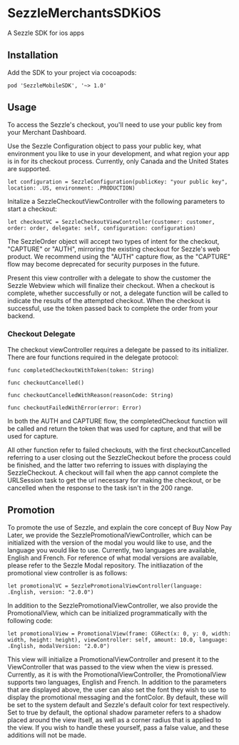 # SezzleMerchantsSDKiOS
A Sezzle SDK for ios apps

## Installation

Add the SDK to your project via cocoapods:
```
pod 'SezzleMobileSDK', '~> 1.0'
```

## Usage

To access the Sezzle's checkout, you'll need to use your public key from your Merchant Dashboard.

Use the Sezzle Configuration object to pass your public key, what environment you like to use in your development, and what region your app is in for its checkout process. Currently, only Canada and the United States are supported. 

```
let configuration = SezzleConfiguration(publicKey: "your public key", location: .US, environment: .PRODUCTION)
```

Initalize a SezzleCheckoutViewController with the following parameters to start a checkout:

```
let checkoutVC = SezzleCheckoutViewController(customer: customer, order: order, delegate: self, configuration: configuration)
```

The SezzleOrder object will accept two types of intent for the checkout, "CAPTURE" or "AUTH", mirroring the existing checkout for Sezzle's web product. We recommend using the "AUTH" capture flow, as the "CAPTURE" flow may become deprecated for security purposes in the future.

Present this view controller with a delegate to show the customer the Sezzle Webview which will finalize their checkout. When a checkout is complete, whether successfully or not, a delegate function will be called to indicate the results of the attempted checkout. When the checkout is successful, use the token passed back to complete the order from your backend.

### Checkout Delegate

The checkout viewController requires a delegate be passed to its initializer. There are four functions required in the delegate protocol:

```
func completedCheckoutWithToken(token: String)
    
func checkoutCancelled()
    
func checkoutCancelledWithReason(reasonCode: String)
    
func checkoutFailedWithError(error: Error)
```

In both the AUTH and CAPTURE flow, the completedCheckout function will be called and return the token that was used for capture, and that will be used for capture.

All other function refer to failed checkouts, with the first checkoutCancelled referring to a user closing out the SezzleCheckout before the process could be finished, and the latter two referring to issues with displaying the SezzleCheckout. A checkout will fail when the app cannot complete the URLSession task to get the url necessary for making the checkout, or be cancelled when the response to the task isn't in the 200 range. 

## Promotion

To promote the use of Sezzle, and explain the core concept of Buy Now Pay Later, we provide the SezzlePromotionalViewController, which can be initialized with the version of the modal you would like to use, and the language you would like to use. Currently, two languages are available, English and French. For reference of what modal versions are available, please refer to the Sezzle Modal repository. The initliazation of the promotional view controller is as follows:

```
let promotionalVC = SezzlePromotionalViewController(language: .English, version: "2.0.0")
```

In addition to the SezzlePromotionalViewController, we also provide the PromotionalView, which can be initialized programmatically with the following code:
```
let promotionalView = PromotionalView(frame: CGRect(x: 0, y: 0, width: width, height: height), viewController: self, amount: 10.0, language: .English, modalVersion: "2.0.0")
```
This view will initialize a PromotionalViewController and present it to the ViewController that was passed to the view when the view is pressed. Currently, as it is with the PromotionalViewController, the PromotionalView supports two languages, English and French. In addition to the parameters that are displayed above, the user can also set the font they wish to use to display the promotional messaging and the fontColor. By default, these will be set to the system default and Sezzle's default color for text respectively. Set to true by default, the optional shadow parameter refers to a shadow placed around the view itself, as well as a corner radius that is applied to the view. If you wish to handle these yourself, pass a false value, and these additions will not be made. 

